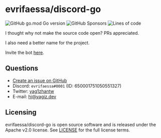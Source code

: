# evrifaessa/discord-go
![GitHub go.mod Go version](https://img.shields.io/github/go-mod/go-version/evrifaessa/discord-go)
![GitHub Sponsors](https://img.shields.io/github/sponsors/evrifaessa)
![Lines of code](https://img.shields.io/tokei/lines/github/evrifaessa/discord-go)

I thought why not make the source code open? PRs appreciated.

I also need a better name for the project.

Invite the bot [here](https://discord.com/oauth2/authorize?scope=applications.commands%20bot&permissions=268561488&client_id=1007010887447625748).

## Questions
* [Create an issue on GitHub](https://github.com/evrifaessa/discord-go/issues/new/choose) 
* Discord: `evrifaessa#0001` (ID: 650001751050551327)
* Twitter: [yag1zhantw](https://twitter.com/yag1zhantw/)
* E-mail: [hi@yagiz.dev](mailto:hi@yagiz.dev)

## Licensing
evrifaessa/discord-go is open source software and is released under the Apache v2.0 license. See [LICENSE](LICENSE) for the full license terms.
